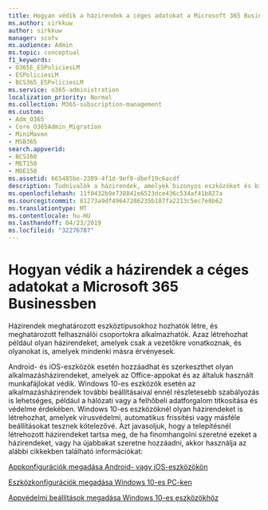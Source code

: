 ```yaml
---
title: Hogyan védik a házirendek a céges adatokat a Microsoft 365 Businessben
ms.author: sirkkuw
author: sirkkuw
manager: scotv
ms.audience: Admin
ms.topic: conceptual
f1_keywords:
- O365E_ESPoliciesLM
- ESPoliciesLM
- BCS365_ESPoliciesLM
ms.service: o365-administration
localization_priority: Normal
ms.collection: M365-subscription-management
ms.custom:
- Adm_O365
- Core_O365Admin_Migration
- MiniMaven
- MSB365
search.appverid:
- BCS160
- MET150
- MOE150
ms.assetid: 665485be-2389-4f1d-9ef8-dbef19c6acdf
description: Tudnivalók a házirendek, amelyek bizonyos eszközöket és biztonsági csoportok védelme érdekében a vállalati adatok a felhasználó személyes eszközök.
ms.openlocfilehash: 11f0432b9e738841e6523dce436c534af41b827a
ms.sourcegitcommit: 81273a9df49647286235b187fa2213c5ec7e8b62
ms.translationtype: MT
ms.contentlocale: hu-HU
ms.lasthandoff: 04/23/2019
ms.locfileid: "32276787"
---
```

# <a name="how-policies-in-microsoft-365-business-protect-company-data"></a>Hogyan védik a házirendek a céges adatokat a Microsoft 365 Businessben

Házirendek meghatározott eszköztípusokhoz hozhatók létre, és meghatározott felhasználói csoportokra alkalmazhatók. Azaz létrehozhat például olyan házirendeket, amelyek csak a vezetőkre vonatkoznak, és olyanokat is, amelyek mindenki másra érvényesek.
  
Android- és iOS-eszközök esetén hozzáadhat és szerkeszthet olyan alkalmazásházirendeket, amelyek az Office-appokat és az általuk használt munkafájlokat védik. Windows 10-es eszközök esetén az alkalmazásházirendek további beállításaival ennél részletesebb szabályozás is lehetséges, például a hálózati vagy a felhőbeli adatforgalom titkosítása és védelme érdekében. Windows 10-es eszközöknél olyan házirendeket is létrehozhat, amelyek vírusvédelmi, automatikus frissítési vagy másféle beállításokat tesznek kötelezővé. Azt javasoljuk, hogy a telepítésnél létrehozott házirendeket tartsa meg, de ha finomhangolni szeretné ezeket a házirendeket, vagy ha újabbakat szeretne hozzáadni, akkor használja az alábbi cikkekben található információkat:
  
[Appkonfigurációk megadása Android- vagy iOS-eszközökön](app-protection-settings-for-android-and-ios.md)
  
[Eszközkonfigurációk megadása Windows 10-es PC-ken](protection-settings-for-windows-10-pcs.md)
  
[Appvédelmi beállítások megadása Windows 10-es eszközökhöz](protection-settings-for-windows-10-devices.md)
  

